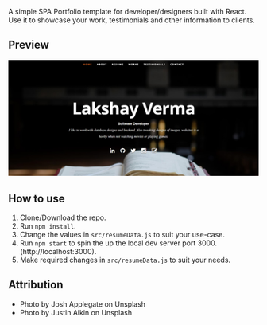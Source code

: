 A simple SPA Portfolio template for developer/designers built with React. Use it to showcase your work, testimonials and other information to clients.

## Preview
![Preview](./showcase.jpg)

## How to use
1. Clone/Download the repo.
2. Run  ``` npm install ```.
3. Change the values in ```src/resumeData.js``` to suit your use-case.
4. Run ```npm start``` to spin the up the local dev server port 3000.(http://localhost:3000).
5. Make required changes in ```src/resumeData.js``` to suit your needs.

## Attribution
- Photo by Josh Applegate on Unsplash
- Photo by Justin Aikin on Unsplash

